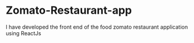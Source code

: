 # Zomato-Restaurant-app
I have developed the front end of the food zomato restaurant application using ReactJs
